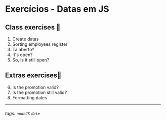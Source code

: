 # Exercícios - Datas em JS

## Class exercises 🏫

1. Create datas
2. Sorting employees register
3. Tá aberto?
4. It's open?
5. So, is it still open?

## Extras exercises🌟

6. Is the promotion valid?
7. Is the promotion still valid?
8. Formatting dates

---

###### tags: `nodeJS` `date`
